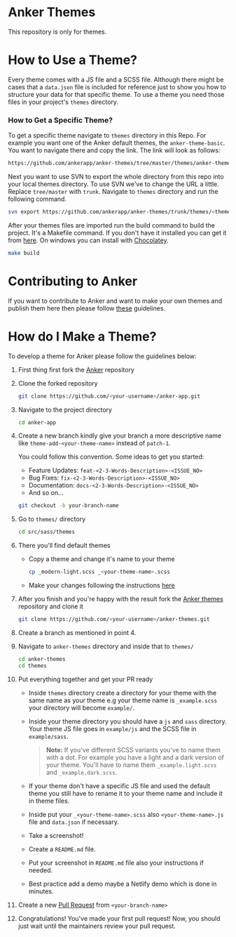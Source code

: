 # Anker Themes
This repository is only for themes.

# How to Use a Theme?
Every theme comes with a JS file and a SCSS file. Although there might be cases
that a `data.json` file is included for reference just to show you how to
structure your data for that specific theme. To use a theme you need those files
in your project's `themes` directory.

### How to Get a Specific Theme?
To get a specific theme navigate to `themes` directory in this Repo. For example
you want one of the Anker default themes, the `anker-theme-basic`. You want to
navigate there and copy the link. The link will look as follows:

```bash
https://github.com/ankerapp/anker-themes/tree/master/themes/anker-theme-basic/
```

Next you want to use SVN to export the whole directory from this repo into your
local themes directory. To use SVN we've to change the URL a little. Replace
`tree/master` with `trunk`. Navigate to `themes` directory and run the following
command.

```bash
svn export https://github.com/ankerapp/anker-themes/trunk/themes/<theme-name>
```

After your themes files are imported run the build command to build the project.
It's a Makefile command. If you don't have it installed you can get it from [here](https://www.gnu.org/software/make/).
On windows you can install with [Chocolatey](https://chocolatey.org/install).

```bash
make build
```

# Contributing to Anker
If you want to contribute to Anker and want to make your own themes and
publish them here then please follow [these](https://github.com/ankerapp/anker-app/blob/master/CONTRIBUTING.md)
guidelines.

# How do I Make a Theme?

To develop a theme for Anker please follow the guidelines below:

1. First thing first fork the [Anker](https://github.com/ankerapp/anker-app) repository

2. Clone the forked repository
    ```bash
    git clone https://github.com/<your-username>/anker-app.git
    ```

3. Navigate to the project directory
    ```bash
    cd anker-app
    ```

4. Create a new branch kindly give your branch a more descriptive name like
    `theme-add-<your-theme-name>` instead of `patch-1`.

    You could follow this convention. Some ideas to get you started:

    * Feature Updates: `feat-<2-3-Words-Description>-<ISSUE_NO>`
    * Bug Fixes: `fix-<2-3-Words-Description>-<ISSUE_NO>`
    * Documentation: `docs-<2-3-Words-Description>-<ISSUE_NO>`
    * And so on...

    ```bash
    git checkout -b your-branch-name
    ```

5. Go to `themes/` directory
    ```bash
    cd src/sass/themes
    ```

6. There you'll find default themes
    * Copy a theme and change it's name to your theme
        ```bash
        cp _modern-light.scss _<your-theme-name>.scss
        ```
    * Make your changes following the instructions [here](https://github.com/ankerapp/anker-app#how)

7. After you finish and you're happy with the result fork the [Anker
   themes](https://github.com/ankerapp/anker-themes) repository and clone it
    ```bash
    git clone https://github.com/<your-username>/anker-themes.git
    ```

8. Create a branch as mentioned in point 4.

9. Navigate to `anker-themes` directory and inside that to `themes/`
    ```bash
    cd anker-themes
    cd themes
    ```

10. Put everything together and get your PR ready
    * Inside `themes` directory create a directory for your theme with the same
        name as your theme e.g your theme name is `_example.scss` your directory
        will become `example/`.

    * Inside your theme directory you should have a `js` and `sass` directory.
        Your theme JS file goes in `example/js` and the SCSS file in
        `example/sass`.

        > **Note:** If you've different SCSS variants you've to name them with
        a dot. For example you have a light and a dark version of your theme.
        You'll have to name them `_example.light.scss` and `_example.dark.scss`.

    * If your theme don't have a specific JS file and used the default theme you
        still have to rename it to your theme name and include it in theme
        files.

    * Inside put your `_<your-theme-name>.scss` also `<your-theme-name>.js` file
        and `data.json` if necessary.

    * Take a screenshot!

    * Create a `README.md` file.

    * Put your screenshot in `README.md` file also your instructions if needed.

    * Best practice add a demo maybe a Netlify demo which is done in minutes.

11. Create a new [Pull Request](https://help.github.com/en/github/collaborating-with-issues-and-pull-requests/creating-a-pull-request) from `<your-branch-name>`

12. Congratulations! You've made your first pull request! Now, you should just wait until the maintainers review your pull request.
